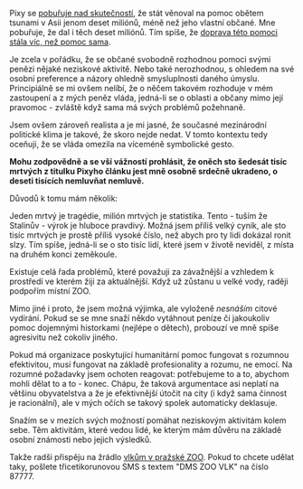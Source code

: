 <!-- dcterms:identifier = riderweblog#190 -->
<!-- dcterms:title = Proč jsem nepřispěl na Asii -->
<!-- dcterms:abstract = Pixy se pobuřuje nad skutečností, že stát věnoval na pomoc obětem tsunami v Asii jenom deset miliónů, méně než jeho vlastní občané. Mne pobuřuje, že dal i těch deset miliónů. Tím spíše, že doprava této pomoci stála víc, než pomoc sama. -->
<!-- np9:categoryId = 1 -->
<!-- x4w:category = Koně -->
<!-- np9:authorId = 1 -->
<!-- np9:authorEmail = michal.valasek@altairis.cz -->
<!-- dcterms:creator = Michal Altair Valášek -->
<!-- dcterms:created = 2005-01-10T04:44:58.09+01:00 -->
<!-- dcterms:dateAccepted = 2005-01-10T04:44:58.09+01:00 -->

Pixy se [pobuřuje nad skutečností](http://www.pixy.cz/pixylophone/2005_01_archiv.html#1105304556), že stát věnoval na pomoc obětem tsunami v Asii jenom deset miliónů, méně než jeho vlastní občané. Mne pobuřuje, že dal i těch deset miliónů. Tím spíše, že [doprava této pomoci stála víc, než pomoc sama](http://www.ceskenoviny.cz/domov/index_view.php?id=109381).

Je zcela v pořádku, že se občané svobodně rozhodnou pomoci svými penězi nějaké neziskové aktivitě. Nebo také nerozhodnou, s ohledem na své osobní preference a názory ohledně smysluplnosti daného úmyslu. Principiálně se mi ovšem nelíbí, že o něčem takovém rozhoduje v mém zastoupení a z mých peněz vláda, jedná-li se o oblasti a občany mimo její pravomoc - zvláště když sama má svých problémů požehnaně.

Jsem ovšem zároveň realista a je mi jasné, že současné mezinárodní politické klima je takové, že skoro nejde nedat. V tomto kontextu tedy oceňuji, že se vláda omezila na víceméně symbolické gesto.

**Mohu zodpovědně a se vší vážností prohlásit, že oněch sto šedesát tisíc mrtvých z titulku Pixyho článku jest mně osobně srdečně ukradeno, o deseti tisících nemluvňat nemluvě.**

Důvodů k tomu mám několik:

Jeden mrtvý je tragédie, milión mrtvých je statistika. Tento - tuším že Stalinův - výrok je hluboce pravdivý. Možná jsem příliš velký cynik, ale sto tisíc mrtvých je prostě příliš vysoké číslo, než abych pro ty lidi dokázal ronit slzy. Tím spíše, jedná-li se o sto tisíc lidí, které jsem v životě neviděl, z místa na druhém konci zeměkoule.

Existuje celá řada problémů, které považuji za závažnější a vzhledem k prostředí ve kterém žiji za aktuálnější. Když už zůstanu u velké vody, raději podpořím místní ZOO.

Mimo jiné i proto, že jsem možná výjimka, ale vyloženě *nesnáším* citové vydírání. Pokud se se mne snaží někdo vytáhnout peníze či jakoukoliv pomoc dojemnými historkami (nejlépe o dětech), probouzí ve mně spíše agresivitu než cokoliv jiného.

Pokud má organizace poskytující humanitární pomoc fungovat s rozumnou efektivitou, musí fungovat na základě profesionality a rozumu, ne emocí. Na rozumné požadavky jsem ochoten reagovat: potřebujeme to a to, abychom mohli dělat to a to - konec. Chápu, že taková argumentace asi neplatí na většinu obyvatelstva a že je efektivnější útočit na city (i když sama činnost je racionální), ale v mých očích se takový spolek automaticky deklasuje.

Snažím se v mezích svých možností pomáhat neziskovým aktivitám kolem sebe. Těm aktivitám, které vedou lidé, ke kterým mám důvěru na základě osobní známosti nebo jejich výsledků.

Takže radši přispěju na žrádlo [vlkům v pražské ZOO](http://www.zoopraha.cz/sms.php). Pokud to chcete udělat taky, pošlete třicetikorunovou SMS s textem "DMS ZOO VLK" na číslo 87777.